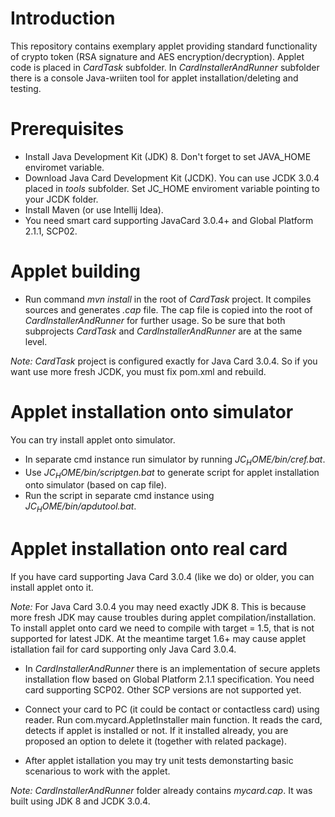 # Introduction

This repository contains exemplary applet providing standard functionality of crypto token (RSA signature and AES encryption/decryption). Applet code is placed in _CardTask_ subfolder. In _CardInstallerAndRunner_ subfolder there is a console Java-wriiten tool for applet installation/deleting and testing.

# Prerequisites

- Install Java Development Kit (JDK) 8.  Don't forget to set JAVA_HOME enviromet variable.
- Download Java Card Development Kit (JCDK). You can use JCDK 3.0.4 placed in _tools_ subfolder. Set JC_HOME enviroment variable pointing to your JCDK folder.
- Install Maven (or use Intellij Idea).
- You need smart card supporting JavaCard 3.0.4+ and Global Platform 2.1.1, SCP02.

# Applet building

- Run command _mvn install_ in the root of _CardTask_ project. It compiles sources and generates _.cap_ file. The cap file is copied into the root of _CardInstallerAndRunner_ for further usage. So be sure that both subprojects _CardTask_ and _CardInstallerAndRunner_ are at the same level.

_Note:_ _CardTask_ project is configured exactly for Java Card 3.0.4. So if you want use more fresh JCDK, you must fix pom.xml and rebuild.

# Applet installation onto simulator

You can try install applet onto simulator.

- In separate cmd instance run simulator by running _$JC_HOME$/bin/cref.bat_.
- Use _$JC_HOME$/bin/scriptgen.bat_ to generate script for applet installation onto simulator (based on cap file).
- Run the script in separate cmd instance using _$JC_HOME$/bin/apdutool.bat_.

# Applet installation onto real card

If you have card supporting Java Card 3.0.4 (like we do) or older, you can install applet onto it.

_Note:_ For Java Card 3.0.4 you may need exactly JDK 8. This is because more fresh JDK may cause troubles during applet compilation/installation. To install applet onto card we need to compile with target = 1.5, that is not supported for latest JDK. At the meantime target 1.6+ may cause applet istallation fail for card supporting only Java Card 3.0.4.

- In _CardInstallerAndRunner_ there is an implementation of secure applets installation flow based on Global Platform 2.1.1 specification. You need card supporting SCP02. Other SCP versions are not supported yet.
  
- Connect your card to PC (it could be contact or contactless card) using reader. Run com.mycard.AppletInstaller main function. It reads the card, detects if applet is installed or not. If it installed already, you are proposed an option to delete it (together with related package).

- After applet istallation you may try unit tests demonstarting basic scenarious to work with the applet.

_Note:_ _CardInstallerAndRunner_ folder already contains _mycard.cap_. It was built using JDK 8 and JCDK 3.0.4. 
